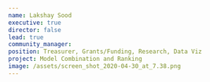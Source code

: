 ```yaml
---
name: Lakshay Sood
executive: true
director: false
lead: true
community_manager: 
position: Treasurer, Grants/Funding, Research, Data Viz
project: Model Combination and Ranking
image: /assets/screen_shot_2020-04-30_at_7.38.png
---
```

